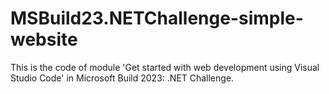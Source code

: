 # MSBuild23.NETChallenge-simple-website
This is the code of module 'Get started with web development using Visual Studio Code' in Microsoft Build 2023: .NET Challenge.
